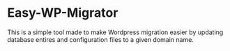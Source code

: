 # Easy-WP-Migrator
This is a simple tool made to make Wordpress migration easier by updating database entires and configuration files to a given domain name. 
